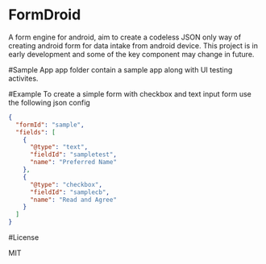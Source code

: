 # FormDroid
A form engine for android, aim to create a codeless JSON only way of creating android form for data intake from android device. This project is in early development and some of the key component may change in future.

#Sample App
app folder contain a sample app along with UI testing activites.

#Example
To create a simple form with checkbox and text input form use the following json config

```json
{
  "formId": "sample",
  "fields": [
    {   
      "@type": "text",
      "fieldId": "sampletest",
      "name": "Preferred Name"
    },
    {
      "@type": "checkbox",
      "fieldId": "samplecb",
      "name": "Read and Agree"
    }
  ]
}
```

#License

MIT

